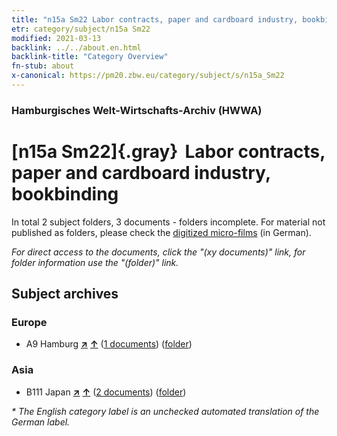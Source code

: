 ```yaml
---
title: "n15a Sm22 Labor contracts, paper and cardboard industry, bookbinding"
etr: category/subject/n15a Sm22
modified: 2021-03-13
backlink: ../../about.en.html
backlink-title: "Category Overview"
fn-stub: about
x-canonical: https://pm20.zbw.eu/category/subject/s/n15a_Sm22
---
```


### Hamburgisches Welt-Wirtschafts-Archiv (HWWA)
# [n15a Sm22]{.gray}&#8201; Labor contracts, paper and cardboard industry, bookbinding&#160; 





In total 2 subject folders, 3 documents - folders incomplete.
For material not published as folders, please check the [digitized micro-films](/film/h1_sh.de.html) (in German).

_For direct access to the documents, click the "(xy documents)" link, for folder information use the "(folder)" link._

## Subject archives



### Europe

- A9 Hamburg [**&nearr;**](../../../geo/i/140905/about.en.html "Hamburg (all folders)") [**&uarr;**](../../../geo/about.en.html#A9 "Country category system") (<a href="https://pm20.zbw.eu/dfgview/sh/140905,145225" title="about: Hamburg : Labor contracts, paper and cardboard industry, bookbinding" target="_blank">1 documents</a>) ([folder](../../../../folder/sh/1409xx/140905/1452xx/145225/about.en.html))

### Asia

- B111 Japan [**&nearr;**](../../../geo/i/141272/about.en.html "Japan (all folders)") [**&uarr;**](../../../geo/about.en.html#B111 "Country category system") (<a href="https://pm20.zbw.eu/dfgview/sh/141272,145225" title="about: Japan : Labor contracts, paper and cardboard industry, bookbinding" target="_blank">2 documents</a>) ([folder](../../../../folder/sh/1412xx/141272/1452xx/145225/about.en.html))


_* The English category label is an unchecked automated translation of the German label._

